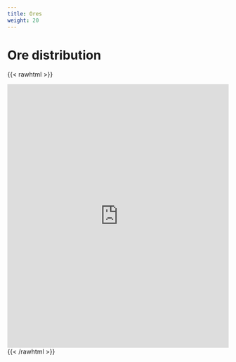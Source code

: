 ```yaml
---
title: Ores
weight: 20
---
```


# Ore distribution

{{< rawhtml >}}
<iframe src="https://docs.google.com/spreadsheet/pub?hl=en&hl=en&key=0AqscygBlmENCdGlHS2NFdDNha0pfY2dkSTVVR0EyRmc&output=html" width="100%" height="600" style="border:0"></iframe>
{{< /rawhtml >}}